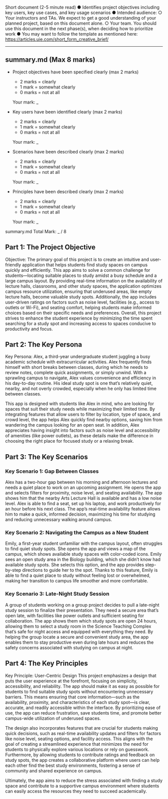 Short document (2-5 minute read)
● Identifies project objectives including key users, key use cases, and key usage scenarios
● Intended audience:
○ Your instructors and TAs. We expect to get a good understanding of your
planned project, based on this document alone.
○ Your team. You should use this document in the next phase(s), when deciding
how to prioritize work
● You may want to follow the template as mentioned here:
https://articles.uie.com/short_form_creative_brief/

---
## summary.md (Max 8 marks)
  - Project objectives have been specified clearly (max 2 marks)   
    - 2 marks = clearly
    - 1 mark  = somewhat clearly
    - 0 marks = not at all

    Your mark: _

  - Key users have been identified clearly (max 2 marks) 
    - 2 marks = clearly
    - 1 mark  = somewhat clearly
    - 0 marks = not at all

    Your mark: _

  - Scenarios have been described clearly (max 2 marks)    
    - 2 marks = clearly
    - 1 mark  = somewhat clearly
    - 0 marks = not at all

    Your mark: _
    
  - Principles have been described clearly (max 2 marks)
    - 2 marks = clearly
    - 1 mark  = somewhat clearly
    - 0 marks = not at all

    Your mark: _
    
  summary.md Total Mark: _ / 8

## Part 1: The Project Objective
Objective: The primary goal of this project is to create an intuitive and user-friendly application that helps students find study spaces on campus quickly and efficiently. This app aims to solve a common challenge for students—locating suitable places to study amidst a busy schedule and a large campus layout. By providing real-time information on the availability of lecture halls, classrooms, and other study spaces, the application optimizes campus resource utilization, ensuring that underused areas, like empty lecture halls, become valuable study spots. Additionally, the app includes user-driven ratings on factors such as noise level, facilities (e.g., access to outlets or Wi-Fi), and seating comfort, helping students make informed choices based on their specific needs and preferences. Overall, this project strives to enhance the student experience by minimizing the time spent searching for a study spot and increasing access to spaces conducive to productivity and focus.

## Part 2: The Key Persona
Key Persona: Alex, a third-year undergraduate student juggling a busy academic schedule with extracurricular activities. Alex frequently finds himself with short breaks between classes, during which he needs to review notes, complete quick assignments, or simply unwind. With a sprawling campus to navigate, Alex values convenience and efficiency in his day-to-day routine. His ideal study spot is one that’s relatively quiet, nearby, and not overly crowded, especially when he only has limited time between classes. 

This app is designed with students like Alex in mind, who are looking for spaces that suit their study needs while maximizing their limited time. By integrating features that allow users to filter by location, type of space, and crowd level, the app helps Alex quickly find nearby options, saving him from wandering the campus looking for an open seat. In addition, Alex appreciates having insight into factors such as noise level and accessibility of amenities (like power outlets), as these details make the difference in choosing the right place for focused study or a relaxing break.

## Part 3: The Key Scenarios
### Key Scenario 1: Gap Between Classes  
Alex has a two-hour gap between his morning and afternoon lectures and needs a quiet place to work on an upcoming assignment. He opens the app and selects filters for proximity, noise level, and seating availability. The app shows him that the nearby Arts Lecture Hall is available and has a low noise level. Alex is able to find a seat, set up his laptop, and work productively for an hour before his next class. The app’s real-time availability feature allows him to make a quick, informed decision, maximizing his time for studying and reducing unnecessary walking around campus.

### Key Scenario 2: Navigating the Campus as a New Student
Emily, a first-year student unfamiliar with the campus layout, often struggles to find quiet study spots. She opens the app and views a map of the campus, which shows available study spaces with color-coded icons. Emily sees an open study area in the Biology building, which she didn’t know had available study spots. She selects this option, and the app provides step-by-step directions to guide her to the spot. Thanks to this feature, Emily is able to find a quiet place to study without feeling lost or overwhelmed, making her transition to campus life smoother and more comfortable.

### Key Scenario 3: Late-Night Study Session
A group of students working on a group project decides to pull a late-night study session to finalize their presentation. They need a secure area that’s open late, with facilities like power outlets and sufficient seating for collaboration. The app shows them which study spots are open 24 hours, allowing them to select a study room in the Science Teaching Complex that’s safe for night access and equipped with everything they need. By helping the group locate a secure and convenient study area, the app enables them to stay productive even during late hours and reduces the safety concerns associated with studying on campus at night.

## Part 4: The Key Principles
Key Principle: User-Centric Design
This project emphasizes a design that puts the user experience at the forefront, focusing on simplicity, accessibility, and reliability. The app should make it as easy as possible for students to find suitable study spots without encountering unnecessary barriers. This means ensuring that core information—such as the availability, proximity, and characteristics of each study spot—is clear, accurate, and readily accessible within the interface. By prioritizing ease of use, the app can reduce frustration, save students time, and promote better campus-wide utilization of underused spaces.

The design also incorporates features that are crucial for students making quick decisions, such as real-time availability updates and filters for factors like noise level, seating options, and facility access. This aligns with the goal of creating a streamlined experience that minimizes the need for students to physically explore various locations or rely on guesswork. Furthermore, by allowing students to contribute ratings and feedback on study spots, the app creates a collaborative platform where users can help each other find the best study environments, fostering a sense of community and shared experience on campus.

Ultimately, the app aims to reduce the stress associated with finding a study space and contribute to a supportive campus environment where students can easily access the resources they need to succeed academically.